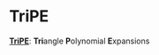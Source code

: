 # TriPE

[**TriPE**](https://en.wiktionary.org/w/index.php?title=tripe&oldid=81353699#Noun): **Tri**angle **P**olynomial **E**xpansions

